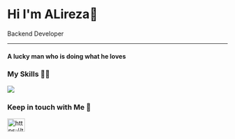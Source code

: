 Hi I'm ALireza👋
======
 

Backend Developer


---

<h4>A lucky man who is doing what he loves<h3/>

<h3>My Skills 🎲🧩</h3>
<p align="left">
  <img src="https://skillicons.dev/icons?i=html,css,sass,bootstrap,tailwind,javascript,ts,react,redux,nextjs,nodejs,express,mongodb,mysql,redis,npm,git,github,postman,docker"/>
<!--   nestjs,graphql,jest,docker,postgres,rabbitmq -->
</p>

<h3>Keep in touch with Me 🤙</h3>
<a href="https://t.me/Alireza_edk13" target="blank"><img align="center" src="https://upload.wikimedia.org/wikipedia/commons/8/82/Telegram_logo.svg" alt="https://t.me/HosseinDeveloper" height="30" width="40" /></a>
